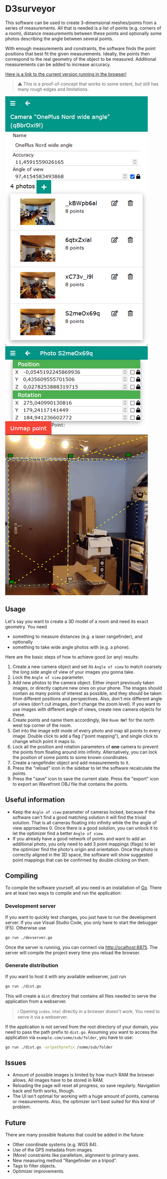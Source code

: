 # D3surveyor

This software can be used to create 3-dimensional meshes/points from a series of measurements.
All that is needed is a list of points (e.g. corners of a room), distance measurements between these points and optionally some photos describing the angle between several points.

With enough measurements and constraints, the software finds the point positions that best fit the given measurements.
Ideally, the points then correspond to the real geometry of the object to be measured.
Additional measurements can be added to increase accuracy.

[Here is a link to the current version running in the browser!](https://dadido3.github.io/D3surveyor/)

> :warning: This is a proof-of-concept that works to some extent, but still has many rough edges and limitations.

![Image showing camera settings and a list of taken photos](/images/example-camera.png) ![Image showing the points mapping editor](/images/example-camera-photo.png)

## Usage

Let's say you want to create a 3D model of a room and need its exact geometry.
You need

- something to measure distances (e.g. a laser rangefinder), and optionally
- something to take wide angle photos with (e.g. a phone).

Here are the basic steps of how to achieve good (or any) results:

1. Create a new camera object and set its `Angle of view` to match coarsely the long side angle of view of your images you gonna take.
2. Lock the `Angle of view` parameter.
3. Add new photos to the camera object.
   Either import previously taken images, or directly capture new ones on your phone.
   The images should contain as many points of interest as possible, and they should be taken from different positions and perspectives.
   Also, don't mix different angle of views (don't cut images, don't change the zoom level).
   If you want to use images with different angle of views, create new camera objects for these.
4. Create points and name them accordingly, like `Room NWT` for the north west top corner of the room.
5. Get into the image edit mode of every photo and map all points to every image.
   Double click to add a flag ("point mapping"), and single click to change which point it maps to.
6. Lock all the position and rotation parameters of **one** camera to prevent the points from floating around into infinity.
   Alternatively, you can lock the position of some points to some known coordinates.
7. Create a rangefinder object and add measurements to it.
8. Press the "reload" icon in the sidebar to let the software recalculate the points.
9. Press the "save" icon to save the current state.
   Press the "export" icon to export an Wavefront OBJ file that contains the points.

## Useful information

- Keep the `Angle of view` parameter of cameras locked, because if the software can't find a good matching solution it will find the trivial solution.
  That is all cameras floating into infinity while the the angle of view approaches 0.
  Once there is a good solution, you can unlock it to let the optimizer find a better `Angle of view`.
- If you already have a good network of points and want to add an additional photo, you only need to add 3 point mappings (flags) to let the optimizer find the photo's origin and orientation.
  Once the photo is correctly aligned in the 3D space, the software will show suggested point mappings that can be confirmed by double clicking on them.

## Compiling

To compile the software yourself, all you need is an installation of [Go](https://golang.org).
There are at least two ways to compile and run the application:

### Development server

If you want to quickly test changes, you just have to run the development server.
If you use Visual Studio Code, you only have to start the debugger (F5).
Otherwise use

``` bash
go run ./devserver.go
```

Once the server is running, you can connect via [http://ocalhost:8875](http://ocalhost:8875).
The server will compile the project every time you reload the browser.

### Generate distribution

If you want to host it with any available webserver, just run

``` bash
go run ./dist.go
```

This will create a `dist` directory that contains all files needed to serve the application from a webserver.

> :information_source: Opening `index.html` directly in a browser doesn't work. You need to serve it via a webserver.

If the application is not served from the root directory of your domain, you need to pass the path prefix to `dist.go`.
Assuming you want to access the application via `example.com/some/sub/folder`, you have to use:

``` bash
go run ./dist.go -urlpathprefix /some/sub/folder
```

## Issues

- Amount of possible images is limited by how much RAM the browser allows.
  All images have to be stored in RAM.
- Reloading the page will reset all progress, so save regularly.
  Navigation back and forth works, though.
- The UI isn't optimal for working with a huge amount of points, cameras or measurements.
  Also, the optimizer isn't best suited for this kind of problem.

## Future

There are many possible features that could be added in the future:

- Other coordinate systems (e.g. WGS 84).
- Use of the GPS metadata from images.
- (More) constraints like parallelism, alignment to primary axes.
- New measuring method "Rangefinder on a tripod".
- Tags to filter objects.
- Optimizer improvements.
